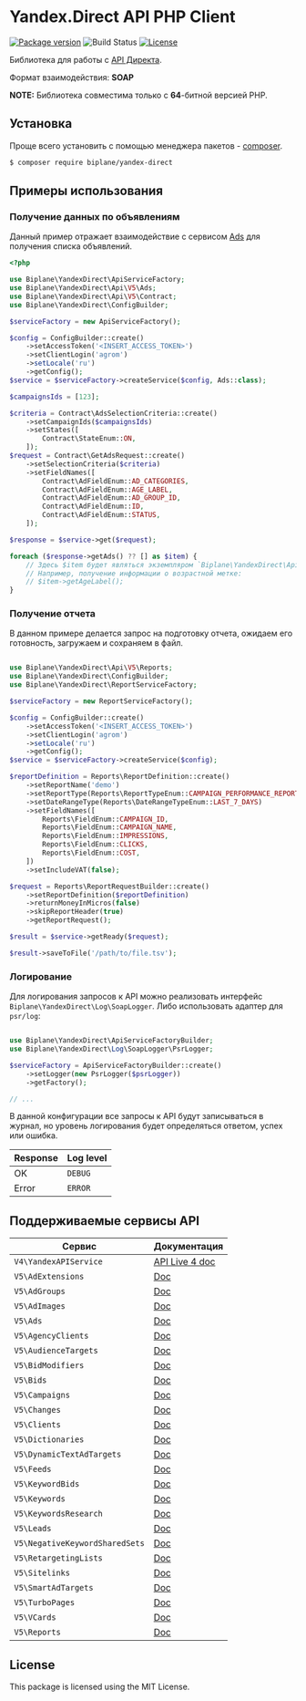 # Yandex.Direct API PHP Client

[![Package version](https://img.shields.io/packagist/v/biplane/yandex-direct?style=flat-square)](https://packagist.org/packages/biplane/yandex-direct)
![Build Status](https://github.com/biplane/yandex-direct/actions/workflows/ci.yml/badge.svg)
[![License](https://img.shields.io/packagist/l/biplane/yandex-direct?style=flat-square)](LICENSE)

Библиотека для работы с [API Директа](https://yandex.ru/dev/direct/).

Формат взаимодействия: **SOAP**

**NOTE:** Библиотека совместима только с **64**-битной версией PHP.

## Установка

Проще всего установить с помощью менеджера пакетов - [composer](https://getcomposer.org/).

```bash
$ composer require biplane/yandex-direct
```

## Примеры использования

### Получение данных по объявлениям

Данный пример отражает взаимодействие с сервисом [Ads](https://yandex.ru/dev/direct/doc/ref-v5/ads/ads.html)
для получения списка объявлений.

```php
<?php

use Biplane\YandexDirect\ApiServiceFactory;
use Biplane\YandexDirect\Api\V5\Ads;
use Biplane\YandexDirect\Api\V5\Contract;
use Biplane\YandexDirect\ConfigBuilder;

$serviceFactory = new ApiServiceFactory();

$config = ConfigBuilder::create()
    ->setAccessToken('<INSERT_ACCESS_TOKEN>')
    ->setClientLogin('agrom')
    ->setLocale('ru')
    ->getConfig();
$service = $serviceFactory->createService($config, Ads::class);

$campaignsIds = [123];

$criteria = Contract\AdsSelectionCriteria::create()
    ->setCampaignIds($campaignsIds)
    ->setStates([
        Contract\StateEnum::ON,
    ]);
$request = Contract\GetAdsRequest::create()
    ->setSelectionCriteria($criteria)
    ->setFieldNames([
        Contract\AdFieldEnum::AD_CATEGORIES,
        Contract\AdFieldEnum::AGE_LABEL,
        Contract\AdFieldEnum::AD_GROUP_ID,
        Contract\AdFieldEnum::ID,
        Contract\AdFieldEnum::STATUS,
    ]);

$response = $service->get($request);

foreach ($response->getAds() ?? [] as $item) {
    // Здесь $item будет являться экземпляром `Biplane\YandexDirect\Api\V5\Contract\AdGetItem`
    // Например, получение информации о возрастной метке:
    // $item->getAgeLabel();
}
```

### Получение отчета

В данном примере делается запрос на подготовку отчета,
ожидаем его готовность, загружаем и сохраняем в файл.

```php

use Biplane\YandexDirect\Api\V5\Reports;
use Biplane\YandexDirect\ConfigBuilder;
use Biplane\YandexDirect\ReportServiceFactory;

$serviceFactory = new ReportServiceFactory();

$config = ConfigBuilder::create()
    ->setAccessToken('<INSERT_ACCESS_TOKEN>')
    ->setClientLogin('agrom')
    ->setLocale('ru')
    ->getConfig();
$service = $serviceFactory->createService($config);

$reportDefinition = Reports\ReportDefinition::create()
    ->setReportName('demo')
    ->setReportType(Reports\ReportTypeEnum::CAMPAIGN_PERFORMANCE_REPORT)
    ->setDateRangeType(Reports\DateRangeTypeEnum::LAST_7_DAYS)
    ->setFieldNames([
        Reports\FieldEnum::CAMPAIGN_ID,
        Reports\FieldEnum::CAMPAIGN_NAME,
        Reports\FieldEnum::IMPRESSIONS,
        Reports\FieldEnum::CLICKS,
        Reports\FieldEnum::COST,
    ])
    ->setIncludeVAT(false);

$request = Reports\ReportRequestBuilder::create()
    ->setReportDefinition($reportDefinition)
    ->returnMoneyInMicros(false)
    ->skipReportHeader(true)
    ->getReportRequest();

$result = $service->getReady($request);

$result->saveToFile('/path/to/file.tsv');
```

### Логирование

Для логирования запросов к API можно реализовать интерфейс `Biplane\YandexDirect\Log\SoapLogger`.
Либо использовать адаптер для `psr/log`:

```php

use Biplane\YandexDirect\ApiServiceFactoryBuilder;
use Biplane\YandexDirect\Log\SoapLogger\PsrLogger;

$serviceFactory = ApiServiceFactoryBuilder::create()
    ->setLogger(new PsrLogger($psrLogger))
    ->getFactory();

// ...
```

В данной конфигурации все запросы к API будут записываться в журнал,
но уровень логирования будет определяться ответом, успех или ошибка.

| Response | Log level |
|----------|-----------|
| OK | `DEBUG` |
| Error | `ERROR` |

## Поддерживаемые сервисы API

| Сервис                         | Документация                                                                                            |
|--------------------------------|---------------------------------------------------------------------------------------------------------|
| `V4\YandexAPIService`          | [API Live 4 doc](https://yandex.ru/dev/direct/doc/dg-v4/concepts/Versions_live4.html)                   |
| `V5\AdExtensions`              | [Doc](https://yandex.ru/dev/direct/doc/ref-v5/adextensions/adextensions.html)                           |
| `V5\AdGroups`                  | [Doc](https://yandex.ru/dev/direct/doc/ref-v5/adgroups/adgroups.html)                                   |
| `V5\AdImages`                  | [Doc](https://yandex.ru/dev/direct/doc/ref-v5/adimages/adimages.html)                                   |
| `V5\Ads`                       | [Doc](https://yandex.ru/dev/direct/doc/ref-v5/ads/ads.html)                                             |
| `V5\AgencyClients`             | [Doc](https://yandex.ru/dev/direct/doc/ref-v5/agencyclients/agencyclients.html)                         |
| `V5\AudienceTargets`           | [Doc](https://yandex.ru/dev/direct/doc/ref-v5/audiencetargets/audiencetargets.html)                     |
| `V5\BidModifiers`              | [Doc](https://yandex.ru/dev/direct/doc/ref-v5/bidmodifiers/bidmodifiers.html)                           |
| `V5\Bids`                      | [Doc](https://yandex.ru/dev/direct/doc/ref-v5/bids/bids.html)                                           |
| `V5\Campaigns`                 | [Doc](https://yandex.ru/dev/direct/doc/ref-v5/campaigns/campaigns.html)                                 |
| `V5\Changes`                   | [Doc](https://yandex.ru/dev/direct/doc/ref-v5/changes/changes.html)                                     |
| `V5\Clients`                   | [Doc](https://yandex.ru/dev/direct/doc/ref-v5/clients/clients.html)                                     |
| `V5\Dictionaries`              | [Doc](https://yandex.ru/dev/direct/doc/ref-v5/dictionaries/dictionaries.html)                           |
| `V5\DynamicTextAdTargets`      | [Doc](https://yandex.ru/dev/direct/doc/ref-v5/dynamictextadtargets/dynamictextadtargets.html)           |
| `V5\Feeds`                     | [Doc](https://yandex.ru/dev/direct/doc/ref-v5/feeds/feeds.html)                                         |
| `V5\KeywordBids`               | [Doc](https://yandex.ru/dev/direct/doc/ref-v5/keywordbids/keywordbids.html)                             |
| `V5\Keywords`                  | [Doc](https://yandex.ru/dev/direct/doc/ref-v5/keywords/keywords.html)                                   |
| `V5\KeywordsResearch`          | [Doc](https://yandex.ru/dev/direct/doc/ref-v5/keywordsresearch/keywordsresearch.html)                   |
| `V5\Leads`                     | [Doc](https://yandex.ru/dev/direct/doc/ref-v5/leads/leads.html)                                         |
| `V5\NegativeKeywordSharedSets` | [Doc](https://yandex.ru/dev/direct/doc/ref-v5/negativekeywordsharedsets/negativekeywordsharedsets.html) |
| `V5\RetargetingLists`          | [Doc](https://yandex.ru/dev/direct/doc/ref-v5/retargetinglists/retargetinglists.html)                   |
| `V5\Sitelinks`                 | [Doc](https://yandex.ru/dev/direct/doc/ref-v5/sitelinks/sitelinks.html)                                 |
| `V5\SmartAdTargets`            | [Doc](https://yandex.ru/dev/direct/doc/ref-v5/smartadtargets/smartadtargets.html)                       |
| `V5\TurboPages`                | [Doc](https://yandex.ru/dev/direct/doc/ref-v5/turbopages/turbopages.html)                               |
| `V5\VCards`                    | [Doc](https://yandex.ru/dev/direct/doc/ref-v5/vcards/vcards.html)                                       |
| `V5\Reports`                   | [Doc](https://yandex.ru/dev/direct/doc/reports/reports.html)                                            |

## License

This package is licensed using the MIT License.
